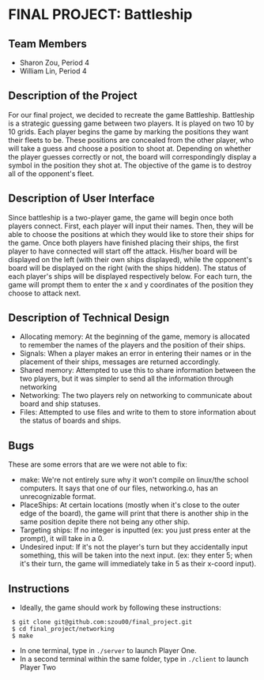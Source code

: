 # FINAL PROJECT: Battleship

## Team Members
- Sharon Zou, Period 4
- William Lin, Period 4

## Description of the Project
For our final project, we decided to recreate the game Battleship. Battleship is a strategic guessing game between two players. It is played on two 10 by 10 grids. Each player begins the game by marking the positions they want their fleets to be. These positions are concealed from the other player, who will take a guess and choose a position to shoot at. Depending on whether the player guesses correctly or not, the board will correspondingly display a symbol in the position they shot at. The objective of the game is to destroy all of the opponent's fleet.

## Description of User Interface
Since battleship is a two-player game, the game will begin once both players connect. First, each player will input their names. Then, they will be able to choose the positions at which they would like to store their ships for the game. Once both players have finished placing their ships, the first player to have connected will start off the attack. His/her board will be displayed on the left (with their own ships displayed), while the opponent's board will be displayed on the right (with the ships hidden). The status of each player's ships will be displayed respectively below. For each turn, the game will prompt them to enter the x and y coordinates of the position they choose to attack next.

## Description of Technical Design
- Allocating memory: At the beginning of the game, memory is allocated to remember the names of the players and the position of their ships.
- Signals: When a player makes an error in entering their names or in the placement of their ships, messages are returned accordingly.
- Shared memory: Attempted to use this to share information between the two players, but it was simpler to send all the information through networking
- Networking: The two players rely on networking to communicate about board and ship statuses.
- Files: Attempted to use files and write to them to store information about the status of boards and ships.

## Bugs
These are some errors that are we were not able to fix:
- make: We're not entirely sure why it won't compile on linux/the school computers. It says that one of our files, networking.o, has an unrecognizable format.
- PlaceShips: At certain locations (mostly when it's close to the outer edge of the board), the game will print that there is another ship in the same position depite there not being any other ship.
- Targeting ships: If no integer is inputted (ex: you just press enter at the prompt), it will take in a 0.
- Undesired input: If it's not the player's turn but they accidentally input something, this will be taken into the next input. (ex: they enter 5; when it's their turn, the game will immediately take in 5 as their x-coord input).

## Instructions
- Ideally, the game should work by following these instructions: 
```
 $ git clone git@github.com:szou00/final_project.git
 $ cd final_project/networking
 $ make
```
- In one terminal, type in `./server` to launch Player One.
- In a second terminal within the same folder, type in `./client` to launch Player Two
